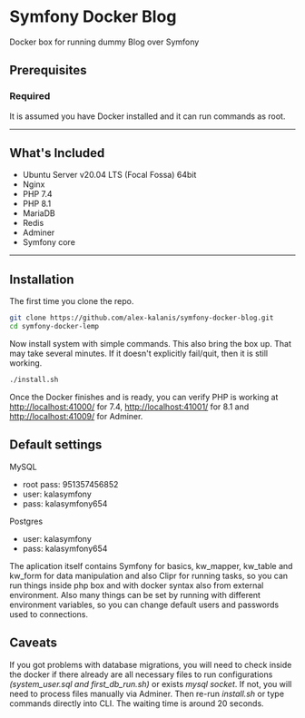 # Symfony Docker Blog

Docker box for running dummy Blog over Symfony

## Prerequisites

### Required

It is assumed you have Docker installed and it can run commands as root.

---

## What's Included

* Ubuntu Server v20.04 LTS (Focal Fossa) 64bit
* Nginx
* PHP 7.4
* PHP 8.1
* MariaDB
* Redis
* Adminer
* Symfony core

---

## Installation

The first time you clone the repo.

```bash
git clone https://github.com/alex-kalanis/symfony-docker-blog.git
cd symfony-docker-lemp
```

Now install system with simple commands. This also bring the box up.
That may take several minutes. If it doesn't explicitly
fail/quit, then it is still working.

```bash
./install.sh
```

Once the Docker finishes and is ready, you can verify PHP is working at
[http://localhost:41000/](http://localhost:41000/) for 7.4,
[http://localhost:41001/](http://localhost:41001/) for 8.1 and
[http://localhost:41009/](http://localhost:41009/) for Adminer.

## Default settings

MySQL
* root pass: 951357456852
* user: kalasymfony
* pass: kalasymfony654

Postgres
* user: kalasymfony
* pass: kalasymfony654

The aplication itself contains Symfony for basics, kw_mapper, kw_table and
kw_form for data manipulation and also Clipr for running tasks, so you can
run things inside php box and with docker syntax also from external environment.
Also many things can be set by running with different environment variables,
so you can change default users and passwords used to connections.

## Caveats

If you got problems with database migrations, you will need to check inside
the docker if there already are all necessary files to run configurations
*(system_user.sql and first_db_run.sh)* or exists *mysql socket*. If not,
you will need to process files manually via Adminer. Then re-run *install.sh*
or type commands directly into CLI. The waiting time is around 20 seconds.
